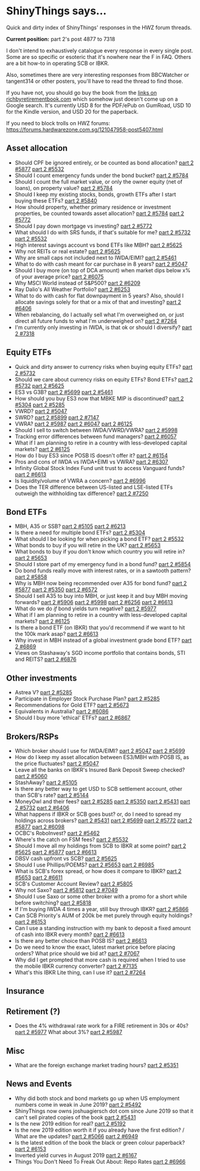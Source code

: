 # ShinyThings says...

Quick and dirty index of ShinyThings' responses in the HWZ forum threads.

**Current position:** part 2's post 4877 to 7318

I don't intend to exhaustively catalogue every response in every single post.
Some are so specific or esoteric that it's nowhere near the F in FAQ.
Others are a bit how-to in operating SCB or IBKR.

Also, sometimes there are very interesting responses from BBCWatcher or tangent314 or other posters, you'll have to read the thread to find those.

If you have not, you should go buy the book from the [links on richbyretirementbook.com](http://richbyretirementbook.com/) which somehow just doesn't come up on a Google search.
It's currently USD 8 for the PDF/ePub on GumRoad, USD 10 for the Kindle version, and USD 20 for the paperback.

If you need to block trolls on HWZ forums: https://forums.hardwarezone.com.sg/121047958-post5407.html

## Asset allocation
* Should CPF be ignored entirely, or be counted as bond allocation? [part 2 #5877](https://forums.hardwarezone.com.sg/121825374-post5877.html) [part 2 #5532](https://forums.hardwarezone.com.sg/121225816-post5532.html)
* Should I count emergency funds under the bond bucket? [part 2 #5784](https://forums.hardwarezone.com.sg/121605811-post5784.html)
* Should I count the full market value, or only the owner equity (net of loans), on property value? [part 2 #5784](https://forums.hardwarezone.com.sg/121605811-post5784.html)
* Should I keep my existing stocks, bonds, growth ETFs after I start buying these ETFs? [part 2 #5840](https://forums.hardwarezone.com.sg/121728177-post5840.html)
* How should property, whether primary residence or investment properties, be counted towards asset allocation? [part 2 #5784](https://forums.hardwarezone.com.sg/121605811-post5784.html) [part 2 #5772](https://forums.hardwarezone.com.sg/121589801-post5772.html)
* Should I pay down mortgage vs investing? [part 2 #5772](https://forums.hardwarezone.com.sg/121589801-post5772.html)
* What should I do with SRS funds, if that's suitable for me? [part 2 #5732](https://forums.hardwarezone.com.sg/121512062-post5732.html) [part 2 #5532](https://forums.hardwarezone.com.sg/121225816-post5532.html)
* High interest savings account vs bond ETFs like MBH? [part 2 #5625](https://forums.hardwarezone.com.sg/121353556-post5625.html)
* Why not REITs or real estate? [part 2 #5625](https://forums.hardwarezone.com.sg/121353556-post5625.html)
* Why are small caps not included next to IWDA/EIMI? [part 2 #5461](https://forums.hardwarezone.com.sg/121149256-post5461.html)
* What to do with cash meant for car purchase in 8 years? [part 2 #5047](https://forums.hardwarezone.com.sg/120651459-post5047.html)
* Should I buy more (on top of DCA amount) when market dips below x% of your average price? [part 2 #6075](https://forums.hardwarezone.com.sg/122116245-post6075.html)
* Why MSCI World instead of S&P500? [part 2 #6209](https://forums.hardwarezone.com.sg/122247478-post6209.html)
* Ray Dalio's All Weather Portfolio? [part 2 #6253](https://forums.hardwarezone.com.sg/122264800-post6253.html)
* What to do with cash for flat downpayment in 5 years? Also, should I allocate savings solely for that or a mix of that and investing? [part 2 #6406](https://forums.hardwarezone.com.sg/122333002-post6406.html)
* When rebalancing, do I actually sell what I'm overweighed on, or just direct all future funds to what I'm underweighed on? [part 2 #7264](https://forums.hardwarezone.com.sg/123247122-post7264.html)
* I'm currently only investing in IWDA, is that ok or should I diversify? [part 2 #7318](https://forums.hardwarezone.com.sg/123292999-post7318.html)

## Equity ETFs
* Quick and dirty answer to currency risks when buying equity ETFs? [part 2 #5732](https://forums.hardwarezone.com.sg/121512062-post5732.html)
* Should we care about currency risks on equity ETFs? Bond ETFs? [part 2 #5732](https://forums.hardwarezone.com.sg/121512062-post5732.html) [part 2 #5625](https://forums.hardwarezone.com.sg/121353556-post5625.html)
* ES3 vs G3B? [part 2 #5699](https://forums.hardwarezone.com.sg/121481705-post5699.html) [part 2 #5461](https://forums.hardwarezone.com.sg/121149256-post5461.html)
* How should you buy ES3 now that MBKE MIP is discontinued? [part 2 #5304](https://forums.hardwarezone.com.sg/120960926-post5304.html) [part 2 #5285](https://forums.hardwarezone.com.sg/120938999-post5285.html)
* VWRD? [part 2 #5047](https://forums.hardwarezone.com.sg/120651459-post5047.html)
* SWRD? [part 2 #5899](https://forums.hardwarezone.com.sg/121873100-post5899.html) [part 2 #7147](https://forums.hardwarezone.com.sg/123080586-post7147.html)
* VWRA? [part 2 #5987](https://forums.hardwarezone.com.sg/122016879-post5987.html) [part 2 #6047](https://forums.hardwarezone.com.sg/122088108-post6047.html) [part 2 #6125](https://forums.hardwarezone.com.sg/122179239-post6125.html)
* Should I sell to switch between IWDA/VWRD/VWRA? [part 2 #5998](https://forums.hardwarezone.com.sg/122035216-post5998.html)
* Tracking error differences between fund managers? [part 2 #6057](https://forums.hardwarezone.com.sg/122100100-post6057.html)
* What if I am planning to retire in a country with less-developed capital markets? [part 2 #6125](https://forums.hardwarezone.com.sg/122179239-post6125.html)
* How do I buy ES3 since POSB IS doesn't offer it? [part 2 #6154](https://forums.hardwarezone.com.sg/122212184-post6154.html)
* Pros and cons of IWDA vs IWDA+EIMI vs VWRA? [part 2 #6307](https://forums.hardwarezone.com.sg/122300254-post6307.html)
* Infinity Global Stock Index Fund unit trust to access Vanguard funds? [part 2 #6613](https://forums.hardwarezone.com.sg/122425272-post6613.html)
* Is liquidity/volume of VWRA a concern? [part 2 #6996](https://forums.hardwarezone.com.sg/122858915-post6996.html)
* Does the TER difference between US-listed and LSE-listed ETFs outweigh the withholding tax difference? [part 2 #7250](https://forums.hardwarezone.com.sg/123230935-post7250.html)

## Bond ETFs
* MBH, A35 or SSB? [part 2 #5105](https://forums.hardwarezone.com.sg/120721953-post5105.html) [part 2 #6213](https://forums.hardwarezone.com.sg/122247671-post6213.html)
* Is there a need for multiple bond ETFs? [part 2 #5304](https://forums.hardwarezone.com.sg/120960926-post5304.html)
* What should I be looking for when picking a bond ETF? [part 2 #5532](https://forums.hardwarezone.com.sg/121225816-post5532.html)
* What bonds to buy if you will retire in the UK? [part 2 #5653](https://forums.hardwarezone.com.sg/121424381-post5653.html)
* What bonds to buy if you don't know which country you will retire in? [part 2 #5653](https://forums.hardwarezone.com.sg/121424381-post5653.html)
* Should I store part of my emergency fund in a bond fund? [part 2 #5854](https://forums.hardwarezone.com.sg/121759850-post5854.html)
* Do bond funds really move with interest rates, or in a sawtooth pattern? [part 2 #5858](https://forums.hardwarezone.com.sg/121776671-post5858.html)
* Why is MBH now being recommended over A35 for bond fund? [part 2 #5877](https://forums.hardwarezone.com.sg/121825374-post5877.html) [part 2 #5350](https://forums.hardwarezone.com.sg/121023680-post5350.html) [part 2 #6572](https://forums.hardwarezone.com.sg/122392637-post6572.html)
* Should I sell A35 to buy into MBH, or just keep it and buy MBH moving forwards? [part 2 #5906](https://forums.hardwarezone.com.sg/121889467-post5906.html) [part 2 #5998](https://forums.hardwarezone.com.sg/122035216-post5998.html) [part 2 #6256](https://forums.hardwarezone.com.sg/122265738-post6256.html) [part 2 #6613](https://forums.hardwarezone.com.sg/122425272-post6613.html)
* What do we do _if_ bond yields turn negative? [part 2 #5977](https://forums.hardwarezone.com.sg/122002464-post5977.html)
* What if I am planning to retire in a country with less-developed capital markets? [part 2 #6125](https://forums.hardwarezone.com.sg/122179239-post6125.html)
* Is there a bond ETF (on IBKR) that you'd recommend if we want to hit the 100k mark asap? [part 2 #6613](https://forums.hardwarezone.com.sg/122425272-post6613.html)
* Why invest in MBH instead of a global investment grade bond ETF? [part 2 #6869](https://forums.hardwarezone.com.sg/122682711-post6869.html)
* Views on Stashaway's SGD income portfolio that contains bonds, STI and REITS? [part 2 #6876](https://forums.hardwarezone.com.sg/122697603-post6876.html)

## Other investments
* Astrea V? [part 2 #5285](https://forums.hardwarezone.com.sg/120938999-post5285.html)
* Participate in Employer Stock Purchase Plan? [part 2 #5285](https://forums.hardwarezone.com.sg/120938999-post5285.html)
* Recommendations for Gold ETF? [part 2 #5673](https://forums.hardwarezone.com.sg/121452484-post5673.html)
* Equivalents in Australia? [part 2 #6086](https://forums.hardwarezone.com.sg/122132169-post6086.html)
* Should I buy more 'ethical' ETFs? [part 2 #6867](https://forums.hardwarezone.com.sg/122681248-post6867.html)

## Brokers/RSPs
* Which broker should I use for IWDA/EIMI? [part 2 #5047](https://forums.hardwarezone.com.sg/120651459-post5047.html) [part 2 #5699](https://forums.hardwarezone.com.sg/121481705-post5699.html)
* How do I keep my asset allocation between ES3/MBH with POSB IS, as the price fluctuates? [part 2 #5047](https://forums.hardwarezone.com.sg/120651459-post5047.html)
* Leave all the banks on IBKR's Insured Bank Deposit Sweep checked? [part 2 #5060](https://forums.hardwarezone.com.sg/120669790-post5060.html)
* StashAway? [part 2 #5105](https://forums.hardwarezone.com.sg/120721953-post5105.html)
* Is there any better way to get USD to SCB settlement account, other than SCB's rate? [part 2 #5144](https://forums.hardwarezone.com.sg/120752842-post5144.html)
* MoneyOwl and their fees? [part 2 #5285](https://forums.hardwarezone.com.sg/120938999-post5285.html) [part 2 #5350](https://forums.hardwarezone.com.sg/121023680-post5350.html) [part 2 #5431](https://forums.hardwarezone.com.sg/121088669-post5431.html) [part 2 #5732](https://forums.hardwarezone.com.sg/121512062-post5732.html) [part 2 #6406](https://forums.hardwarezone.com.sg/122333002-post6406.html)
* What happens if IBKR or SCB goes bust? or, do I need to spread my holdings across brokers? [part 2 #5431](https://forums.hardwarezone.com.sg/121088669-post5431.html) [part 2 #5699](https://forums.hardwarezone.com.sg/121481705-post5699.html) [part 2 #5772](https://forums.hardwarezone.com.sg/121589801-post5772.html) [part 2 #5877](https://forums.hardwarezone.com.sg/121825374-post5877.html) [part 2 #6098](https://forums.hardwarezone.com.sg/122148331-post6098.html) 
* OCBC's RoboInvest? [part 2 #5462](https://forums.hardwarezone.com.sg/121149260-post5462.html)
* Where's the catch on FSM fees? [part 2 #5532](https://forums.hardwarezone.com.sg/121225816-post5532.html)
* Should I move all my holdings from SCB to IBKR at some point? [part 2 #5625](https://forums.hardwarezone.com.sg/121353556-post5625.html) [part 2 #5877](https://forums.hardwarezone.com.sg/121825374-post5877.html) [part 2 #6613](https://forums.hardwarezone.com.sg/122425272-post6613.html)
* DBSV cash upfront vs SCB? [part 2 #5625](https://forums.hardwarezone.com.sg/121353556-post5625.html)
* Should I use Phillips/POEMS? [part 2 #5653](https://forums.hardwarezone.com.sg/121424381-post5653.html) [part 2 #6985](https://forums.hardwarezone.com.sg/122843790-post6985.html)
* What is SCB's forex spread, or how does it compare to IBKR? [part 2 #5653](https://forums.hardwarezone.com.sg/121424381-post5653.html) [part 2 #6611](https://forums.hardwarezone.com.sg/122420714-post6611.html)
* SCB's Customer Account Review? [part 2 #5805](https://forums.hardwarezone.com.sg/121664749-post5805.html)
* Why not Saxo? [part 2 #5812](https://forums.hardwarezone.com.sg/121681831-post5812.html) [part 2 #7049](https://forums.hardwarezone.com.sg/122941151-post7049.html)
* Should I use Saxo or some other broker with a promo for a short while before switching? [part 2 #5818](https://forums.hardwarezone.com.sg/121697823-post5818.html)
* If I'm buying IWDA 4 times a year, still buy through IBKR? [part 2 #5866](https://forums.hardwarezone.com.sg/121792763-post5866.html)
* Can SCB Priority's AUM of 200k be met purely through equity holdings? [part 2 #6153](https://forums.hardwarezone.com.sg/122212178-post6153.html)
* Can I use a standing instruction with my bank to deposit a fixed amount of cash into IBKR every month? [part 2 #6613](https://forums.hardwarezone.com.sg/122425272-post6613.html)
* Is there any better choice than POSB IS? [part 2 #6613](https://forums.hardwarezone.com.sg/122425272-post6613.html)
* Do we need to know the exact, latest market price before placing orders? What price should we bid at? [part 2 #7067](https://forums.hardwarezone.com.sg/122956038-post7067.html)
* Why did I get prompted that more cash is required when I tried to use the mobile IBKR currency converter? [part 2 #7135](https://forums.hardwarezone.com.sg/123051959-post7135.html)
* What's this IBKR Lite thing, can I use it? [part 2 #7264](https://forums.hardwarezone.com.sg/123247122-post7264.html)

## Insurance

## Retirement (?)
* Does the 4% withdrawal rate work for a FIRE retirement in 30s or 40s? [part 2 #5977](https://forums.hardwarezone.com.sg/122002464-post5977.html) What about 3%? [part 2 #5987](https://forums.hardwarezone.com.sg/122016879-post5987.html)

## Misc
* What are the foreign exchange market trading hours? [part 2 #5351](https://forums.hardwarezone.com.sg/121023692-post5351.html)

## News and Events
* Why did both stock and bond markets go up when US employment numbers come in weak in June 2019? [part 2 #5492](https://forums.hardwarezone.com.sg/121179860-post5492.html)
* ShinyThings now owns joshuagiersch dot com since June 2019 so that it can't sell pirated copies of the book [part 2 #5431](https://forums.hardwarezone.com.sg/121088669-post5431.html)
* Is the new 2019 edition for real? [part 2 #5192](https://forums.hardwarezone.com.sg/120787410-post5192.html)
* Is the new 2019 edition worth it if you already have the first edition? / What are the updates? [part 2 #5066](https://forums.hardwarezone.com.sg/120685256-post5066.html) [part 2 #6949](https://forums.hardwarezone.com.sg/122796008-post6949.html)
* Is the latest edition of the book the black or green colour paperback? [part 2 #6153](https://forums.hardwarezone.com.sg/122212178-post6153.html)
* Inverted yield curves in August 2019 [part 2 #6167](https://forums.hardwarezone.com.sg/122230215-post6167.html)
* Things You Don't Need To Freak Out About: Repo Rates [part 2 #6966](https://forums.hardwarezone.com.sg/122811165-post6966.html)